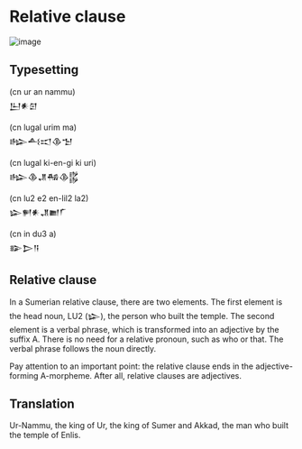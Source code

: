 # Relative clause

![image](https://github.com/user-attachments/assets/2002f9a9-5055-4767-8757-44f607ebdb00)

## Typesetting
(cn ur an nammu)\
𒌨𒀭𒇉

(cn lugal urim ma)\
𒈗𒋀𒀊𒆠𒈠

(cn lugal ki-en-gi ki uri)\
𒈗𒆠𒂗𒄀𒆠𒌵

(cn lu2 e2 en-lil2 la2)\
𒇽𒂍𒀭𒂗𒆤𒇲

(cn in du3 a)\
𒅔𒆕𒀀

## Relative clause
In a Sumerian relative clause, there are two elements.
The first element is the head noun, LU2 (𒇽), the person
who built the temple. The second element is a verbal phrase,
which is transformed into an adjective by the suffix A.
There is no need for a relative pronoun, such as who or that.
The verbal phrase follows the noun directly.

Pay attention to an important point: the relative clause ends
in the adjective-forming A-morpheme. After all, relative clauses
are adjectives.

## Translation
Ur-Nammu, the king of Ur, the king of Sumer and Akkad,
the man who built the temple of Enlis.
